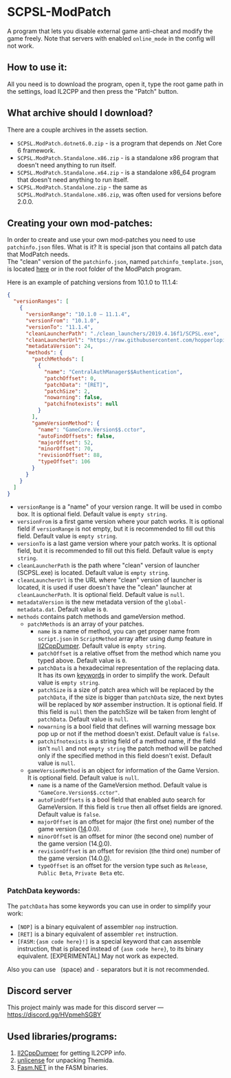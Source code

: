 # SCPSL-ModPatch
A program that lets you disable external game anti-cheat and modify the game freely. Note that servers with enabled `online_mode` in the config will not work.

## How to use it:
All you need is to download the program, open it, type the root game path in the settings, load IL2CPP and then press the "Patch" button.

## What archive should I download?
There are a couple archives in the assets section.
- `SCPSL.ModPatch.dotnet6.0.zip` - is a program that depends on .Net Core 6 framework.
- `SCPSL.ModPatch.Standalone.x86.zip` - is a standalone x86 program that doesn't need anything to run itself.
- `SCPSL.ModPatch.Standalone.x64.zip` - is a standalone x86_64 program that doesn't need anything to run itself.
- `SCPSL.ModPatch.Standalone.zip` - the same as `SCPSL.ModPatch.Standalone.x86.zip`, was often used for versions before 2.0.0.

## Creating your own mod-patches:
In order to create and use your own mod-patches you need to use `patchinfo.json` files.
What is it? It is special json that contains all patch data that ModPatch needs.<br/>
The "clean" version of the `patchinfo.json`, named `patchinfo_template.json`, is located [here](Shared_Files/patchinfo_template/patchinfo_template.json) or in the root folder of the ModPatch program.

Here is an example of patching versions from 10.1.0 to 11.1.4:
```json
{
  "versionRanges": [
    {
      "versionRange": "10.1.0 – 11.1.4",
      "versionFrom": "10.1.0",
      "versionTo": "11.1.4",
      "cleanLauncherPath": "./clean_launchers/2019.4.16f1/SCPSL.exe",
      "cleanLauncherUrl": "https://raw.githubusercontent.com/hopperlopip/SCPSL-ModPatch/refs/heads/master/Shared_Files/clean_launchers/2019.4.16f1/SCPSL.exe",
      "metadataVersion": 24,
      "methods": {
        "patchMethods": [
          {
            "name": "CentralAuthManager$$Authentication",
            "patchOffset": 0,
            "patchData": "[RET]",
            "patchSize": 2,
            "nowarning": false,
            "patchifnotexists": null
          }
        ],
        "gameVersionMethod": {
          "name": "GameCore.Version$$.cctor",
          "autoFindOffsets": false,
          "majorOffset": 52,
          "minorOffset": 70,
          "revisionOffset": 88,
          "typeOffset": 106
        }
      }
    }
  ]
}
```
- `versionRange` is a "name" of your version range. It will be used in combo box. It is optional field. Default value is `empty string`.
- `versionFrom` is a first game version where your patch works. It is optional field if `versionRange` is not empty, but it is recommended to fill out this field. Default value is `empty string`.
- `versionTo` is a last game version where your patch works. It is optional field, but it is recommended to fill out this field. Default value is `empty string`.
- `cleanLauncherPath` is the path where "clean" version of launcher (SCPSL.exe) is located. Default value is `empty string`.
- `cleanLauncherUrl` is the URL where "clean" version of launcher is located, it is used if user doesn't have the "clean" launcher at `cleanLauncherPath`. It is optional field. Default value is `null`.
- `metadataVersion` is the new metadata version of the `global-metadata.dat`. Default value is `0`.
- `methods` contains patch methods and gameVersion method.
  - `patchMethods` is an array of your patches.
    - `name` is a name of method, you can get proper name from `script.json` in `ScriptMethod` array after using dump feature in [Il2CppDumper](https://github.com/Perfare/Il2CppDumper). Default value is `empty string`.
    - `patchOffset` is a relative offset from the method which name you typed above. Default value is `0`.
    - `patchData` is a hexadecimal representation of the replacing data. It has its own [keywords](#patchdata-keywords) in order to simplify the work. Default value is `empty string`.
    - `patchSize` is a size of patch area which will be replaced by the `patchData`, if the size is bigger than `patchData` size, the next bytes will be replaced by `NOP` assember instruction. It is optional field. If this field is `null` then the patchSize will be taken from lenght of `patchData`. Default value is `null`.
    - `nowarning` is a bool field that defines will warning message box pop up or not if the method doesn't exist. Default value is `false`.
    - `patchifnotexists` is a string field of a method name, if the field isn't `null` and not `empty string` the patch method will be patched only if the specified method in this field doesn't exist. Default value is `null`.
  - `gameVersionMethod` is an object for information of the Game Version. It is optional field. Default value is `null`.
    - `name` is a name of the GameVersion method. Default value is `"GameCore.Version$$.cctor"`.
    - `autoFindOffsets` is a bool field that enabled auto search for GameVersion. If this field is `true` then all offset fields are ignored. Default value is `false`.
    - `majorOffset` is an offset for major (the first one) number of the game version (<ins>14</ins>.0.0).
    - `minorOffset` is an offset for minor (the second one) number of the game version (14.<ins>0</ins>.0).
    - `revisionOffset` is an offset for revision (the third one) number of the game version (14.0.<ins>0</ins>).
    - `typeOffset` is an offset for the version type such as `Release`, `Public Beta`, `Private Beta` etc.

### PatchData keywords:
The `patchData` has some keywords you can use in order to simplify your work:
- `[NOP]` is a binary equivalent of assembler `nop` instruction.
- `[RET]` is a binary equivalent of assembler `ret` instruction.
- `[FASM:{asm code here}!]` is a special keyword that can assemble instruction, that is placed instead of `{asm code here}`, to its binary equivalent. [EXPERIMENTAL] May not work as expected.

Also you can use ` `(space) and `-` separators but it is not recommended.

## Discord server
This project mainly was made for this discord server — https://discord.gg/HVpmehSGBY

## Used libraries/programs:
1) [Il2CppDumper](https://github.com/Perfare/Il2CppDumper) for getting IL2CPP info.
2) [unlicense](https://github.com/ergrelet/unlicense) for unpacking Themida.
3) [Fasm.NET](https://github.com/JamesMenetrey/Fasm.NET) in the FASM binaries.
